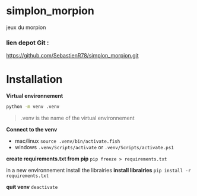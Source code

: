 # simplon_morpion
jeux du morpion 


### lien depot Git : 
https://github.com/SebastienR78/simplon_morpion.git

# Installation 

**Virtual environnement**
```bash
python -m venv .venv
```
> .venv is the name of the virtual environnement 

**Connect to the venv** 

- mac/linux
`source .venv/bin/activate.fish`
- windows
`.venv/Scripts/activate` or `.venv/Scripts/activate.ps1` 

**create requirements.txt from pip**
`pip freeze > requirements.txt`

in a new environnement install the librairies
**install librairies**
`pip install -r requirements.txt`

**quit venv**
`deactivate` 
